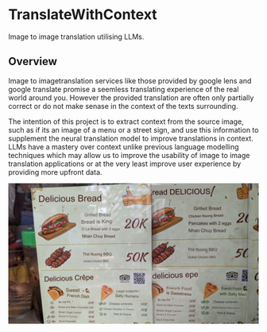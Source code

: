 # TranslateWithContext
Image to image translation utilising LLMs.

## Overview

Image to imagetranslation services like those provided by google lens and google translate promise a seemless translating experience of the real world around you. However the provided translation are often only partially correct or do not make senase in the context of the texts surrounding. 

The intention of this project is to extract context from the source image, such as if its an image of a menu or a street sign, and use this information to supplement the neural translation model to improve translations in context. LLMs have a mastery over context unlike previous language modelling techniques which may allow us to improve the usability of image to image translation applications or at the very least improve user experience by providing more upfront data.

![image](docs/images/google_translate_example.jpg)